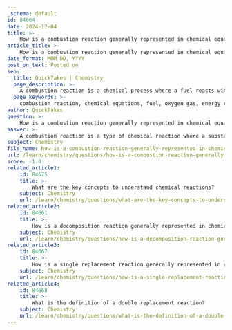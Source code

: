 ```yaml
---
_schema: default
id: 84664
date: 2024-12-04
title: >-
    How is a combustion reaction generally represented in chemical equations?
article_title: >-
    How is a combustion reaction generally represented in chemical equations?
date_format: MMM DD, YYYY
post_on_text: Posted on
seo:
  title: QuickTakes | Chemistry
  page_description: >-
    A combustion reaction is a chemical process where a fuel reacts with oxygen, producing carbon dioxide, water, and energy. It is commonly represented by the equation: Fuel + O  Products.
  page_keywords: >-
    combustion reaction, chemical equations, fuel, oxygen gas, energy release, heat, light, products, carbon dioxide, water, hydrocarbons, methane, balanced chemical equation, octane, ethane, methanol
author: QuickTakes
question: >-
    How is a combustion reaction generally represented in chemical equations?
answer: >-
    A combustion reaction is a type of chemical reaction where a substance (typically a fuel) reacts with oxygen gas, resulting in the release of energy in the form of heat and light. The general representation of a combustion reaction can be expressed as:\n\n$$\n\text{Fuel} + O_2 \rightarrow \text{Products}\n$$\n\nThe products of combustion reactions usually include carbon dioxide (CO₂) and water (H₂O), especially in the case of hydrocarbons. \n\nFor example, the combustion of methane (CH₄) can be represented by the balanced chemical equation:\n\n$$\nCH_4 + 2O_2 \rightarrow CO_2 + 2H_2O\n$$\n\nOther examples of combustion reactions include:\n\n1. The combustion of octane (C₈H₁₈):\n   $$\n   2C_8H_{18} + 25O_2 \rightarrow 16CO_2 + 18H_2O\n   $$\n\n2. The combustion of ethane (C₂H₆):\n   $$\n   2C_2H_6 + 7O_2 \rightarrow 6H_2O + 4CO_2\n   $$\n\n3. The combustion of methanol (CH₃OH):\n   $$\n   2CH_3OH + 3O_2 \rightarrow 2CO_2 + 4H_2O\n   $$\n\nIn summary, combustion reactions are characterized by the presence of oxygen as a reactant and typically produce carbon dioxide and water as products, along with the release of energy.
subject: Chemistry
file_name: how-is-a-combustion-reaction-generally-represented-in-chemical-equations.md
url: /learn/chemistry/questions/how-is-a-combustion-reaction-generally-represented-in-chemical-equations
score: -1.0
related_article1:
    id: 84675
    title: >-
        What are the key concepts to understand chemical reactions?
    subject: Chemistry
    url: /learn/chemistry/questions/what-are-the-key-concepts-to-understand-chemical-reactions
related_article2:
    id: 84661
    title: >-
        How is a decomposition reaction generally represented in chemical equations?
    subject: Chemistry
    url: /learn/chemistry/questions/how-is-a-decomposition-reaction-generally-represented-in-chemical-equations
related_article3:
    id: 84667
    title: >-
        How is a single replacement reaction generally represented in chemical equations?
    subject: Chemistry
    url: /learn/chemistry/questions/how-is-a-single-replacement-reaction-generally-represented-in-chemical-equations
related_article4:
    id: 84668
    title: >-
        What is the definition of a double replacement reaction?
    subject: Chemistry
    url: /learn/chemistry/questions/what-is-the-definition-of-a-double-replacement-reaction
---
```


&nbsp;
